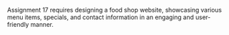 Assignment 17 requires designing a food shop website, showcasing various menu items, specials, and contact information in an engaging and user-friendly manner.
